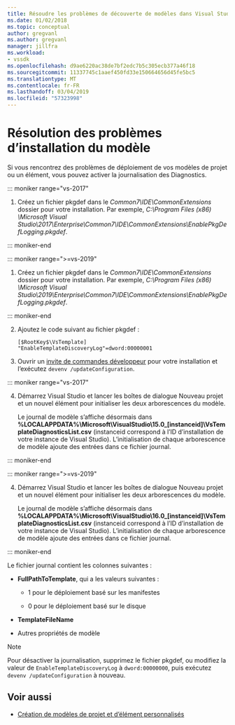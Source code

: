 ```yaml
---
title: Résoudre les problèmes de découverte de modèles dans Visual Studio | Microsoft Docs
ms.date: 01/02/2018
ms.topic: conceptual
author: gregvanl
ms.author: gregvanl
manager: jillfra
ms.workload:
- vssdk
ms.openlocfilehash: d9ae6220ac38de7bf2edc7b5c305ecb377a46f18
ms.sourcegitcommit: 11337745c1aaef450fd33e150664656d45fe5bc5
ms.translationtype: MT
ms.contentlocale: fr-FR
ms.lasthandoff: 03/04/2019
ms.locfileid: "57323998"
---
```

# <a name="troubleshooting-template-installation"></a>Résolution des problèmes d’installation du modèle

Si vous rencontrez des problèmes de déploiement de vos modèles de projet ou un élément, vous pouvez activer la journalisation des Diagnostics.

::: moniker range="vs-2017"

1. Créez un fichier pkgdef dans le *Common7\IDE\CommonExtensions* dossier pour votre installation. Par exemple, *C:\Program Files (x86) \Microsoft Visual Studio\2017\Enterprise\Common7\IDE\CommonExtensions\EnablePkgDefLogging.pkgdef*.

::: moniker-end

::: moniker range=">=vs-2019"

1. Créez un fichier pkgdef dans le *Common7\IDE\CommonExtensions* dossier pour votre installation. Par exemple, *C:\Program Files (x86) \Microsoft Visual Studio\2019\Enterprise\Common7\IDE\CommonExtensions\EnablePkgDefLogging.pkgdef*.

::: moniker-end

2. Ajoutez le code suivant au fichier pkgdef :

    ```
    [$RootKey$\VsTemplate]
    "EnableTemplateDiscoveryLog"=dword:00000001
    ```

3. Ouvrir un [invite de commandes développeur](/dotnet/framework/tools/developer-command-prompt-for-vs) pour votre installation et l’exécutez `devenv /updateConfiguration`.

::: moniker range="vs-2017"

4. Démarrez Visual Studio et lancer les boîtes de dialogue Nouveau projet et un nouvel élément pour initialiser les deux arborescences du modèle.

   Le journal de modèle s’affiche désormais dans **%LOCALAPPDATA%\Microsoft\VisualStudio\15.0_[instanceid]\VsTemplateDiagnosticsList.csv** (instanceid correspond à l’ID d’installation de votre instance de Visual Studio). L’initialisation de chaque arborescence de modèle ajoute des entrées dans ce fichier journal.

::: moniker-end

::: moniker range=">=vs-2019"

4. Démarrez Visual Studio et lancer les boîtes de dialogue Nouveau projet et un nouvel élément pour initialiser les deux arborescences du modèle.

   Le journal de modèle s’affiche désormais dans **%LOCALAPPDATA%\Microsoft\VisualStudio\16.0_[instanceid]\VsTemplateDiagnosticsList.csv** (instanceid correspond à l’ID d’installation de votre instance de Visual Studio). L’initialisation de chaque arborescence de modèle ajoute des entrées dans ce fichier journal.

::: moniker-end

Le fichier journal contient les colonnes suivantes :

- **FullPathToTemplate**, qui a les valeurs suivantes :

    - 1 pour le déploiement basé sur les manifestes

    - 0 pour le déploiement basé sur le disque

- **TemplateFileName**

- Autres propriétés de modèle

> [!NOTE]
> Pour désactiver la journalisation, supprimez le fichier pkgdef, ou modifiez la valeur de `EnableTemplateDiscoveryLog` à `dword:00000000`, puis exécutez `devenv /updateConfiguration` à nouveau.

## <a name="see-also"></a>Voir aussi

- [Création de modèles de projet et d’élément personnalisés](creating-custom-project-and-item-templates.md)